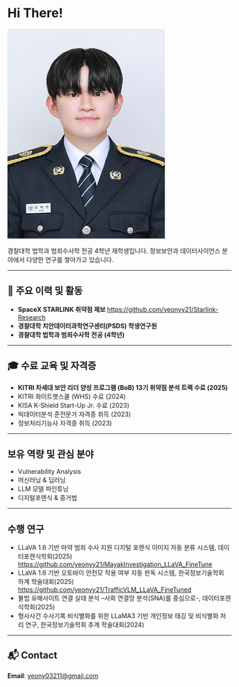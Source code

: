 # Hi There!

![Profile](2025_3_profile.jpg)


경찰대학 법학과 범죄수사학 전공 4학년 재학생입니다.
정보보안과 데이터사이언스 분야에서 다양한 연구를 쌓아가고 있습니다.

---

## 🚀 주요 이력 및 활동

- **SpaceX STARLINK 취약점 제보**
  https://github.com/yeonyy21/Starlink-Research
- **경찰대학 치안데이터과학연구센터(PSDS) 학생연구원**
- **경찰대학 법학과 범죄수사학 전공 (4학년)**

---

## 🎓 수료 교육 및 자격증

- **KITRI 차세대 보안 리더 양성 프로그램 (BoB) 13기 취약점 분석 트랙 수료 (2025)**
- KITRI 화이트햇스쿨 (WHS) 수료 (2024)
- KISA K-Shield Start-Up Jr. 수료 (2023)
- 빅데이터분석 준전문가 자격증 취득 (2023)
- 정보처리기능사 자격증 취득 (2023)
  

---

## 보유 역량 및 관심 분야

- Vulnerability Analysis
- 머신러닝 & 딥러닝
- LLM 모델 파인튜닝
- 디지털포렌식 & 증거법

---

## 수행 연구

- LLaVA 1.6 기반 마약 범죄 수사 지원 디지털 포렌식 이미지 자동 분류 시스템, 데이터포렌식학회(2025)
https://github.com/yeonyy21/MayakInvestigation_LLaVA_FineTune
- LLaVA 1.6 기반 오토바이 안전모 착용 여부 자동 판독 시스템, 한국정보기술학회 하계 학술대회(2025)
https://github.com/yeonyy21/TrafficVLM_LLaVA_FineTuned
- 불법 유해사이트 연결 실태 분석 –사회 연결망 분석(SNA)를 중심으로-, 데이터포렌식학회(2025)
- 형사사건 수사기록 비식별화를 위한 LLaMA3 기반 개인정보 태깅 및 비식별화 처리 연구, 한국정보기술학회 추계 학술대회(2024)
---


## 📬 Contact

**Email**: yeony03211@gmail.com
